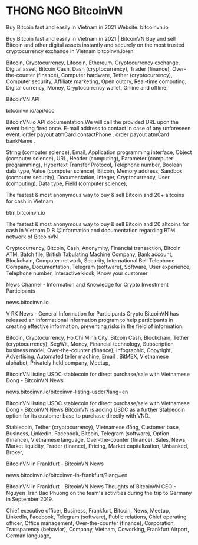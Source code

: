 # THONG NGO BitcoinVN
Buy Bitcoin fast and easily in Vietnam in 2021
Website: bitcoinvn.io


Buy Bitcoin fast and easily in Vietnam in 2021 | BitcoinVN Buy and sell Bitcoin and other digital assets instantly and securely on the most trusted cryptocurrency exchange in Vietnam bitcoinvn.io/en

Bitcoin, Cryptocurrency, Litecoin, Ethereum, Cryptocurrency exchange, Digital asset, Bitcoin Cash, Dash (cryptocurrency), Trader (finance), Over-the-counter (finance), Computer hardware, Tether (cryptocurrency), Computer security, Affiliate marketing, Open outcry, Real-time computing, Digital currency, Money, Cryptocurrency wallet, Online and offline,

BitcoinVN API

 bitcoinvn.io/api/doc

BitcoinVN.io API documentation We will call the provided URL upon the event being fired once. E-mail address to contact in case of any unforeseen event. order payout atmCard contactPhone . order payout atmCard bankName .

String (computer science), Email, Application programming interface, Object (computer science), URL, Header (computing), Parameter (computer programming), Hypertext Transfer Protocol, Telephone number, Boolean data type, Value (computer science), Bitcoin, Memory address, Sandbox (computer security), Documentation, Integer, Cryptocurrency, User (computing), Data type, Field (computer science),

The fastest & most anonymous way to buy & sell Bitcoin and 20+ altcoins for cash in Vietnam

 btm.bitcoinvn.io

The fastest & most anonymous way to buy & sell Bitcoin and 20 altcoins for cash in Vietnam D B @Information and documentation regarding BTM network of BitcoinVN

Cryptocurrency, Bitcoin, Cash, Anonymity, Financial transaction, Bitcoin ATM, Batch file, British Tabulating Machine Company, Bank account, Blockchain, Computer network, Security, International Bell Telephone Company, Documentation, Telegram (software), Software, User experience, Telephone number, Interactive kiosk, Know your customer 

News Channel - Information and Knowledge for Crypto Investment Participants

 news.bitcoinvn.io

 V RK News - General Information for Participants Crypto BitcoinVN has released an informational information program to help participants in creating effective information, preventing risks in the field of information.

 Bitcoin, Cryptocurrency, Ho Chi Minh City, Bitcoin Cash, Blockchain, Tether (cryptocurrency), SegWit, Money, Financial technology, Subscription business model, Over-the-counter (finance), Infographic, Copyright, Advertising, Automated teller machine, Email  , BitMEX, Vietnamese alphabet, Privately held company, Meetup,
 
 BitcoinVN listing USDC stablecoin for direct purchase/sale with Vietnamese Dong - BitcoinVN News

 news.bitcoinvn.io/bitcoinvn-listing-usdc/?lang=en

BitcoinVN listing USDC stablecoin for direct purchase/sale with Vietnamese Dong - BitcoinVN News BitcoinVN is adding USDC as a further Stablecoin option for its customer base to purchase directly with VND.

Stablecoin, Tether (cryptocurrency), Vietnamese đồng, Customer base, Business, LinkedIn, Facebook, Bitcoin, Telegram (software), Option (finance), Vietnamese language, Over-the-counter (finance), Sales, News, Market liquidity, Trader (finance), Pricing, Market capitalization, Unbanked, Broker, 

BitcoinVN in Frankfurt - BitcoinVN News

 news.bitcoinvn.io/bitcoinvn-in-frankfurt/?lang=en

BitcoinVN in Frankfurt - BitcoinVN News Thoughts of BitcoinVN CEO - Nguyen Tran Bao Phuong on the team's activities during the trip to Germany in September 2019.

Chief executive officer, Business, Frankfurt, Bitcoin, News, Meetup, LinkedIn, Facebook, Telegram (software), Public relations, Chief operating officer, Office management, Over-the-counter (finance), Corporation, Transparency (behavior), Company, Vietnam, Coworking, Frankfurt Airport, German language,

